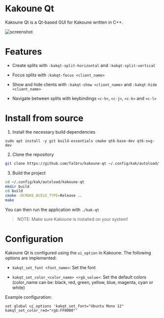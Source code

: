 # Kakoune Qt

Kakoune Qt is a Qt-based GUI for Kakoune written in C++.

![screenshot](https://github.com/user-attachments/assets/8bdba0c8-3921-4b37-94a4-0a599819c58b)

# Features

- Create splits with `:kakqt-split-horizontal` and `:kakqt-split-vertical`

- Focus splits with `:kakqt-focus <client_name>`

- Show and hide clients with `:kakqt-show <client_name>` and `:kakqt-hide <client_name>`

- Navigate between splits with keybindings `<c-h>`, `<c-j>`, `<c-k>` and `<c-l>`

# Install from source

1. Install the necessary build dependencies

`sudo apt install -y git build-essentials cmake qt6-base-dev qt6-svg-dev`

2. Clone the repository

```sh
git clone https://github.com/falbru/kakoune-qt ~/.config/kak/autoload/
```

3. Build the project

```sh
cd ~/.config/kak/autoload/kakoune-qt
mkdir build
cd build
cmake -DCMAKE_BUILD_TYPE=Release ..
make
```

You can then run the application with `./kak-qt`

> NOTE: Make sure Kakoune is installed on your system!

# Configuration

Kakoune Qt is configured using the `ui_option` in Kakoune. The following options are implemented:

- `kakqt_set_font <font_name>`: Set the font

- `kakqt_set_color_<color_name> <rgb_value>`: Set the default colors (color_name can be: black, red, green, yellow, blue, magenta, cyan or white)

Example configuration:

`set global ui_options 'kakqt_set_font="Ubuntu Mono 12" kakqt_set_color_red="rgb:FF0000"'`
